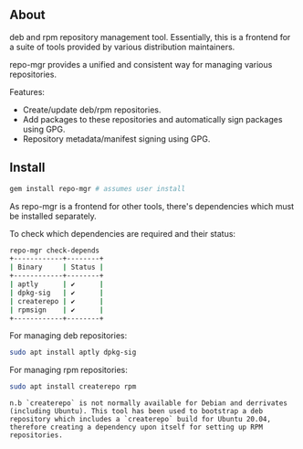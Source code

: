 ## About

deb and rpm repository management tool. Essentially, this is a frontend for a suite of tools provided by various distribution maintainers.

repo-mgr provides a unified and consistent way for managing various repositories.

Features:

 * Create/update deb/rpm repositories.
 * Add packages to these repositories and automatically sign packages using GPG.
 * Repository metadata/manifest signing using GPG.

## Install

```bash
gem install repo-mgr # assumes user install
```

As repo-mgr is a frontend for other tools, there's dependencies which must be installed separately.

To check which dependencies are required and their status:

```bash
repo-mgr check-depends
+------------+--------+
| Binary     | Status |
+------------+--------+
| aptly      | ✔      |
| dpkg-sig   | ✔      |
| createrepo | ✔      |
| rpmsign    | ✔      |
+------------+--------+
```

For managing deb repositories:

```bash
sudo apt install aptly dpkg-sig
```

For managing rpm repositories:

```bash
sudo apt install createrepo rpm
```

    n.b `createrepo` is not normally available for Debian and derrivates (including Ubuntu). This tool has been used to bootstrap a deb repository which includes a `createrepo` build for Ubuntu 20.04, therefore creating a dependency upon itself for setting up RPM repositories.
